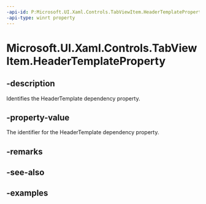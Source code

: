 ```yaml
---
-api-id: P:Microsoft.UI.Xaml.Controls.TabViewItem.HeaderTemplateProperty
-api-type: winrt property
---
```


# Microsoft.UI.Xaml.Controls.TabViewItem.HeaderTemplateProperty

<!--
public static Windows.UI.Xaml.DependencyProperty HeaderTemplateProperty { get; }
-->

## -description

Identifies the HeaderTemplate dependency property.

## -property-value

The identifier for the HeaderTemplate dependency property.

## -remarks

## -see-also

## -examples

